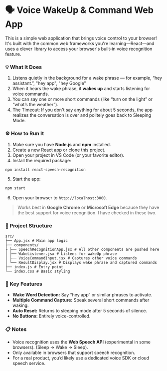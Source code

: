 # 🗣️ Voice WakeUp & Command Web App

This is a simple web application that brings voice control to your browser! It's built with the common web frameworks you're learning—React—and uses a clever library to access your browser's built-in voice recognition feature.

### 💡 What It Does

1. Listens quietly in the background for a wake phrase — for example, “hey assistant.”, "hey app", "hey Google"
2. When it hears the wake phrase, it **wakes up** and starts listening for voice commands.
3. You can say one or more short commands (like “turn on the light” or “what’s the weather”).
4. The Timeout: If you don't say anything for about 5 seconds, the app realizes the conversation is over and politely goes back to Sleeping Mode.

### ⚙️ How to Run It

1. Make sure you have **Node.js** and **npm** installed.
2. Create a new React app or clone this project.
3. Open your project in VS Code (or your favorite editor).
4. Install the required package:

```bash
npm install react-speech-recognition
```

5. Start the app:

```bash
npm start
```

6. Open your browser to `http://localhost:3000`.

> Works best in **Google Chrome** or **Microsoft Edge** because they have the best support for voice recognition. I have checked in these two.

### 🧱 Project Structure

```
src/
├── App.jsx # Main app logic
├── components/
├ ├── SpeechRecognitionApp.jsx # All other components are pushed here
│ ├── WakeListener.jsx # Listens for wakeUp phrase
│ ├── VoiceCommandInput.jsx # Captures other voice commands
│ └── ResultDisplay.jsx # Displays wake phrase and captured commands
├── index.js # Entry point
└── index.css # Basic styling
```

### 🧩 Key Features

- **Wake Word Detection:** Say “hey app” or similar phrases to activate.
- **Multiple Command Capture:** Speak several short commands after waking.
- **Auto Reset:** Returns to sleeping mode after 5 seconds of silence.
- **No Buttons:** Entirely voice-controlled.

### 📋 Notes

- Voice recognition uses the **Web Speech API** (experimental in some browsers).
  (Sleep -> Wake -> Sleep).
- Only available in browsers that support speech recognition.
- For a real product, you’d likely use a dedicated voice SDK or cloud speech service.
